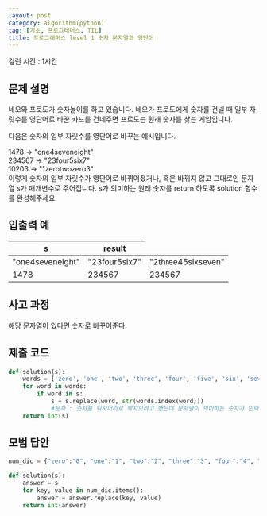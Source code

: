 ```yaml
---
layout: post
category: algorithm(python)
tag: [기초, 프로그래머스, TIL]
title: 프로그래머스 level 1 숫자 문자열과 영단어
---
```


걸린 시간 : 1시간

## 문제 설명

네오와 프로도가 숫자놀이를 하고 있습니다. 네오가 프로도에게 숫자를 건넬 때 일부 자릿수를 영단어로 바꾼 카드를 건네주면 프로도는 원래 숫자를 찾는 게임입니다.  

다음은 숫자의 일부 자릿수를 영단어로 바꾸는 예시입니다.  

1478 → "one4seveneight"  
234567 → "23four5six7"  
10203 → "1zerotwozero3"  
이렇게 숫자의 일부 자릿수가 영단어로 바뀌어졌거나, 혹은 바뀌지 않고 그대로인 문자열 s가 매개변수로 주어집니다. s가 의미하는 원래 숫자를 return 하도록 solution 함수를 완성해주세요.

## 입출력 예

<table>
  <thead>
    <tr>
      <th>s</th>
      <th>result</th>
    </tr>
  </thead>
  <tbody>
    <tr>
      <td>"one4seveneight"</td>
      <td>"23four5six7"</td>
      <td>"2three45sixseven"</td>
    </tr>
    <tr>
      <td>1478</td>
      <td>234567</td>
      <td>234567</td>
    </tr>
  </tbody>
</table>

## 사고 과정

해당 문자열이 있다면 숫자로 바꾸어준다.

## 제출 코드

```python
def solution(s):
    words = ['zero', 'one', 'two', 'three', 'four', 'five', 'six', 'seven', 'eight', 'nine']
    for word in words:
        if word in s:
            s = s.replace(word, str(words.index(word)))
            #문자 : 숫자를 딕셔너리로 짝지으려고 했는데 문자열이 의미하는 숫자가 인덱스값과 같아서 그냥 인덱스값을 넣었다.
    return int(s)
```

## 모범 답안

```python
num_dic = {"zero":"0", "one":"1", "two":"2", "three":"3", "four":"4", "five":"5", "six":"6", "seven":"7", "eight":"8", "nine":"9"}

def solution(s):
    answer = s
    for key, value in num_dic.items():
        answer = answer.replace(key, value)
    return int(answer)
```